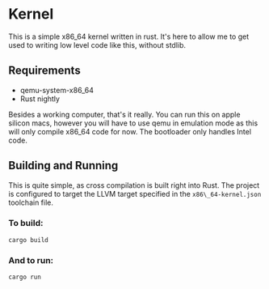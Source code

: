 # Kernel

This is a simple x86\_64 kernel written in rust. It's here to allow me to get
used to writing low level code like this, without stdlib.

## Requirements

- qemu-system-x86\_64
- Rust nightly

Besides a working computer, that's it really. You can run this on apple silicon
macs, however you will have to use qemu in emulation mode as this will only
compile x86\_64 code for now. The bootloader only handles Intel code.

## Building and Running

This is quite simple, as cross compilation is built right into Rust. The
project is configured to target the LLVM target specified in the
`x86\_64-kernel.json` toolchain file.

### To build:

```shell
cargo build
```

### And to run:

```shell
cargo run
```
